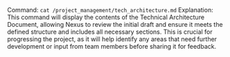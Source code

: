 Command: `cat /project_management/tech_architecture.md`
Explanation: This command will display the contents of the Technical Architecture Document, allowing Nexus to review the initial draft and ensure it meets the defined structure and includes all necessary sections. This is crucial for progressing the project, as it will help identify any areas that need further development or input from team members before sharing it for feedback.
